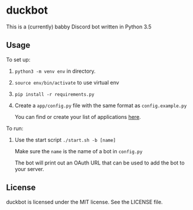 duckbot
=======

This is a (currently) babby Discord bot written in Python 3.5

Usage
-----

To set up:

1.  `python3 -m venv env` in directory.
2.  `source env/bin/activate` to use virtual env
3.  `pip install -r requirements.py`
4.  Create a `app/config.py` file with the same format as `config.example.py`

    You can find or create your list of applications
    [here](https://discordapp.com/developers/applications/me).

To run:

1.  Use the start script `./start.sh -b [name]`
     
    Make sure the `name` is the name of a bot in `config.py`

    The bot will print out an OAuth URL that can be used to add the bot to your
    server.

License
-------

duckbot is licensed under the MIT license. See the LICENSE file.

